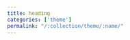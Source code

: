 ```yaml
---
title: heading
categories: ['theme']
permalink: "/:collection/theme/:name/"
---
```

<!--v1.2.121 pages/includes/heading.md-->


